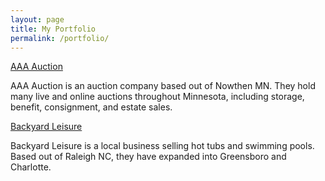 ```yaml
---
layout: page
title: My Portfolio
permalink: /portfolio/
---
```


[AAA Auction](http://www.auctionmn.com)

AAA Auction is an auction company based out of Nowthen MN. They hold many live and online auctions throughout Minnesota, including storage, benefit, consignment, and estate sales.

[Backyard Leisure](http://spapoolbilliards.com)

Backyard Leisure is a local business selling hot tubs and swimming pools. Based out of Raleigh NC, they have expanded into Greensboro and Charlotte.